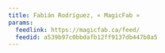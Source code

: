 ```yaml
---
title: Fabián Rodríguez, « MagicFab »
params:
  feedlink: https://magicfab.ca/feed/
  feedid: a539b97c0bbdafb12ff9137db447b8a5
---
```

